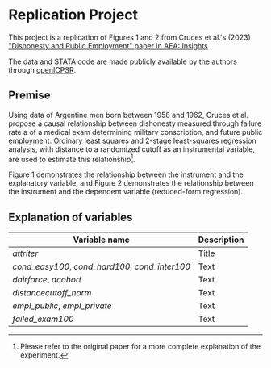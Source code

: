 # Replication Project
This project is a replication of Figures 1 and 2 from Cruces et al.'s (2023) ["Dishonesty and Public Employment" paper in AEA: Insights](https://www.aeaweb.org/articles?id=10.1257/aeri.20220550).

The data and STATA code are made publicly available by the authors through [openICPSR](https://www.openicpsr.org/openicpsr/project/185801/version/V1/view). 

## Premise 
Using data of Argentine men born between 1958 and 1962, Cruces et al. propose a causal relationship between dishonesty measured through
failure rate a of a medical exam determining military conscription, and future public employment. Ordinary least squares and 2-stage least-squares regression analysis, with distance to a randomized cutoff as an instrumental variable, are used to estimate this relationship[^1]. 

Figure 1 demonstrates the relationship between the instrument and the explanatory variable, and Figure 2 demonstrates the relationship between the instrument and the dependent variable (reduced-form regression). 
[^1]: Please refer to the original paper for a more complete explanation of the experiment. 

## Explanation of variables 
| Variable name      | Description |
| ----------- | ----------- |
| *attriter*      | Title       |
| *cond_easy100*, *cond_hard100*, *cond_inter100*   | Text        |
| *dairforce*, *dcohort*   | Text       |
| *distancecutoff_norm*   | Text       | 
| *empl_public*, *empl_private*   | Text       |
| *failed_exam100*   | Text       |


